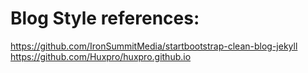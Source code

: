 # Blog Style references:
https://github.com/IronSummitMedia/startbootstrap-clean-blog-jekyll
https://github.com/Huxpro/huxpro.github.io